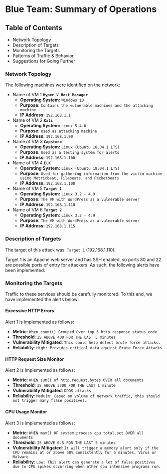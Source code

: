 # Blue Team: Summary of Operations

## Table of Contents
- Network Topology
- Description of Targets
- Monitoring the Targets
- Patterns of Traffic & Behavior
- Suggestions for Going Further

### Network Topology

The following machines were identified on the network:

- Name of VM 1 **`Hyper V Host Manager`**  
  - **Operating System:** `Windows 10`  
  - **Purpose:** `Contains the vulnerable machines and the attacking machine`  
  - **IP Address:** `192.168.1.1`  
- Name of VM 2 **`Kali`**  
  - **Operating System:** `Linux 5.4.0`  
  - **Purpose:** `Used as attacking machine`  
  - **IP Address:** `192.168.1.90`  
- Name of VM 3 **`Capstone`**  
  - **Operating System:** `Linux (Ubuntu 18.04.1 LTS)`  
  - **Purpose:** `Used as a testing system for alerts`  
  - **IP Address:** `192.168.1.100`  
- Name of VM 4 **`ELK`**  
  - **Operating System:** `Linux (Ubuntu 18.04.1 LTS)`  
  - **Purpose:** `Used for gathering information from the victim machine using Metricbeat, Filebeats, and Packetbeats`  
  - **IP Address:** `192.168.1.100`  
- Name of VM 5 **`Target 1`**  
  - **Operating System:** `Linux 3.2 - 4.9`  
  - **Purpose:** `The VM with WordPress as a vulnerable server`  
  - **IP Address:** `192.168.1.110`  
- Name of VM 6 **`Target 2`**  
  - **Operating System:** `Linux 3.2 - 4.9`  
  - **Purpose:** `The VM with WordPress as a vulnerable server`  
  - **IP Address:** `192.168.1.115` 

### Description of Targets

The target of this attack was: `Target 1` (192.168.1.110).

Target 1 is an Apache web server and has SSH enabled, so ports 80 and 22 are possible ports of entry for attackers. As such, the following alerts have been implemented:

### Monitoring the Targets

Traffic to these services should be carefully monitored. To this end, we have implemented the alerts below:

#### Excessive HTTP Errors

Alert 1 is implemented as follows:
  - **Metric**: `When count() Grouped Over top 5 http.response.status_code`
  - **Threshold**: `IS ABOVE 400 FOR THE LAST 5 minutes`
  - **Vulnerability Mitigated**: `This could help detect brute force attacks.`
  - **Reliability**: `High: Provides critical data against Brute Force Attacks`

#### HTTP Request Size Monitor

Alert 2 is implemented as follows:
  - **Metric**: `WHEN sum() of http.request.bytes OVER all documents`
  - **Threshold**: `IS ABOVE 3500 FOR THE LAST 1 minute`
  - **Vulnerability Mitigated**: `DDOS attacks`
  - **Reliability**: `Meduim: Based on volume of network traffic, this should not trigger many flase positives.`

#### CPU Usage Monitor

Alert 3 is implemented as follows:
  - **Metric**: `WHEN max() OF system.process.cpu.total.pct OVER all documents`
  - **Threshold**: `IS ABOVE 0.5 FOR THE LAST 5 minutes`
  - **Vulnerability Mitigated**: `It will trigger a memory alert only if the CPU remains at or above 50% consistently for 5 minutes. Virus or Malware`
  - **Reliability**: `Low: This alert can generate a lot of false positives due to CPU spikes occurring when other cpu intensive programs run.`



